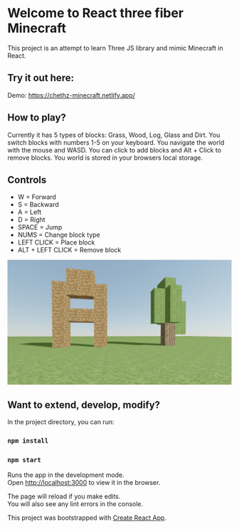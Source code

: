 # Welcome to React three fiber Minecraft

This project is an attempt to learn Three JS library and mimic Minecraft in React.
## Try it out here:
Demo: https://chethz-minecraft.netlify.app/

## How to play?

Currently it has 5 types of blocks: Grass, Wood, Log, Glass and Dirt.
You switch blocks with numbers 1-5 on your keyboard.
You navigate the world with the mouse and WASD.
You can click to add blocks and Alt + Click to remove blocks.
You world is stored in your browsers local storage.

## Controls
* W = Forward
* S = Backward
* A = Left
* D = Right
* SPACE = Jump
* NUMS = Change block type
* LEFT CLICK = Place block
* ALT + LEFT CLICK = Remove block

![Preview](Preview.png 'Preview')

## Want to extend, develop, modify?

In the project directory, you can run:
### `npm install`
### `npm start`

Runs the app in the development mode.<br />
Open [http://localhost:3000](http://localhost:3000) to view it in the browser.

The page will reload if you make edits.<br />
You will also see any lint errors in the console.

This project was bootstrapped with [Create React App](https://github.com/facebook/create-react-app).
